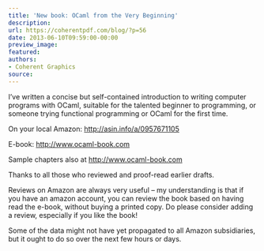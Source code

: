 ```yaml
---
title: 'New book: OCaml from the Very Beginning'
description:
url: https://coherentpdf.com/blog/?p=56
date: 2013-06-10T09:59:00-00:00
preview_image:
featured:
authors:
- Coherent Graphics
source:
---
```


<p>I&rsquo;ve written a concise but self-contained introduction to writing  computer programs with OCaml, suitable for the talented beginner to  programming, or someone trying functional programming or OCaml for the  first time.</p>
<p>On your local Amazon: <a href="http://asin.info/a/0957671105" class="moz-txt-link-freetext">http://asin.info/a/0957671105</a></p>
<p>E-book: <a href="http://www.ocaml-book.com" class="moz-txt-link-freetext">http://www.ocaml-book.com</a></p>
<p>Sample chapters also at <a href="http://www.ocaml-book.com" class="moz-txt-link-freetext">http://www.ocaml-book.com</a></p>
<p>Thanks to all those who reviewed and proof-read earlier drafts.</p>
<p>Reviews on Amazon are always very useful &ndash; my understanding is that if  you have an amazon account, you can review the book based on having read  the e-book, without buying a printed copy. Do please consider adding a  review, especially if you like the book!</p>
<p>Some of the data might not have yet propagated to all Amazon subsidiaries, but it ought to do so over the next few hours or days.</p>



